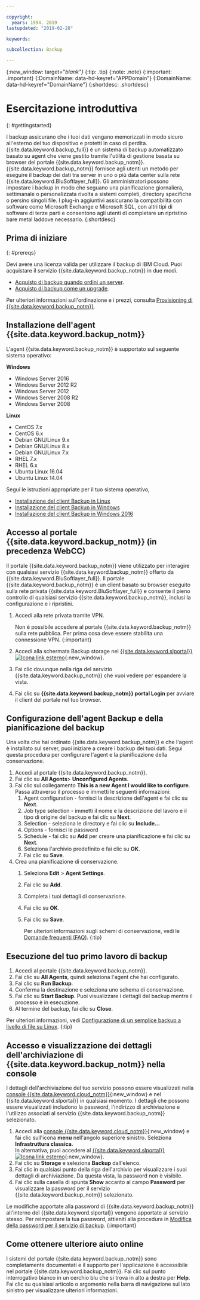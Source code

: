 ```yaml
---

copyright:
  years: 1994, 2019
lastupdated: "2019-02-28"

keywords:

subcollection: Backup

---
```

{:new_window: target="_blank"}_
{:tip: .tip}
{:note: .note}
{:important: .important}
{:DomainName: data-hd-keyref="APPDomain"}
{:DomainName: data-hd-keyref="DomainName"}
{:shortdesc: .shortdesc}

# Esercitazione introduttiva
{: #gettingstarted}

I backup assicurano che i tuoi dati vengano memorizzati in modo sicuro all'esterno del tuo dispositivo e protetti in caso di perdita. {{site.data.keyword.backup_full}} è un sistema di backup automatizzato basato su agent che viene gestito tramite l'utilità di gestione basata su browser del portale {{site.data.keyword.backup_notm}}. {{site.data.keyword.backup_notm}} fornisce agli utenti un metodo per eseguire il backup dei dati tra server in uno o più data center sulla rete {{site.data.keyword.BluSoftlayer_full}}. Gli amministratori possono impostare i backup in modo che seguano una pianificazione giornaliera, settimanale o personalizzata rivolta a sistemi completi, directory specifiche o persino singoli file. I plug-in aggiuntivi assicurano la compatibilità con software come Microsoft Exchange e Microsoft SQL, con altri tipi di software di terze parti e consentono agli utenti di completare un ripristino bare metal laddove necessario.
{:shortdesc}

## Prima di iniziare
{: #prereqs}

Devi avere una licenza valida per utilizzare il backup di IBM Cloud. Puoi acquistare il servizio {{site.data.keyword.backup_notm}} in due modi.

- [Acquisto di backup quando ordini un server](/docs/infrastructure/Backup?topic=Backup-ordering#purchasingwithserver).
- [Acquisto di backup come un upgrade](/docs/infrastructure/Backup?topic=Backup-ordering#purchasingasupgrade).

Per ulteriori informazioni sull'ordinazione e i prezzi, consulta [Provisioning di {{site.data.keyword.backup_notm}}](/docs/infrastructure/Backup?topic=Backup-ordering).

## Installazione dell'agent {{site.data.keyword.backup_notm}}

L'agent {{site.data.keyword.backup_notm}} è supportato sul seguente sistema operativo:

**Windows**
 - Windows Server 2016
 - Windows Server 2012 R2
 - Windows Server 2012
 - Windows Server 2008 R2
 - Windows Server 2008

**Linux**
 - CentOS 7.x
 - CentOS 6.x
 - Debian GNU/Linux 9.x
 - Debian GNU/Linux 8.x
 - Debian GNU/Linux 7.x
 - RHEL 7.x
 - RHEL 6.x
 - Ubuntu Linux 16.04
 - Ubuntu Linux 14.04

Segui le istruzioni appropriate per il tuo sistema operativo,
- [Installazione del client Backup in Linux](/docs/infrastructure/Backup?topic=Backup-InstallinLinux)
- [Installazione del client Backup in Windows](/docs/infrastructure/Backup?topic=Backup-InstallinWindows)
- [Installazione del client Backup in Windows 2016](/docs/infrastructure/Backup?topic=Backup-InstallinWindows2016)

## Accesso al portale {{site.data.keyword.backup_notm}} (in precedenza WebCC)

Il portale {{site.data.keyword.backup_notm}} viene utilizzato per interagire con qualsiasi servizio {{site.data.keyword.backup_notm}} offerto da {{site.data.keyword.BluSoftlayer_full}}. Il portale {{site.data.keyword.backup_notm}} è un client basato su browser eseguito sulla rete privata {{site.data.keyword.BluSoftlayer_full}} e consente il pieno controllo di qualsiasi servizio {{site.data.keyword.backup_notm}}, inclusi la configurazione e i ripristini.

1. Accedi alla rete privata tramite VPN.

   Non è possibile accedere al portale {{site.data.keyword.backup_notm}} sulla rete pubblica. Per prima cosa deve essere stabilita una connessione VPN.
   {:important}
2. Accedi alla schermata Backup storage nel [{{site.data.keyword.slportal}} ![Icona link esterno](../../icons/launch-glyph.svg "Icona link esterno")](https://control.softlayer.com/){:new_window}.
3. Fai clic dovunque nella riga del servizio {{site.data.keyword.backup_notm}} che vuoi vedere per espandere la vista.
4. Fai clic su **{{site.data.keyword.backup_notm}} portal Login** per avviare il client del portale nel tuo browser.

## Configurazione dell'agent Backup e della pianificazione del backup

Una volta che hai ordinato {{site.data.keyword.backup_notm}} e che l'agent è installato sul server, puoi iniziare a creare i backup dei tuoi dati. Segui questa procedura per configurare l'agent e la pianificazione della conservazione. 

1. Accedi al portale {{site.data.keyword.backup_notm}}.
2. Fai clic su **All Agents**> **Unconfigured Agents**.
3. Fai clic sul collegamento **This is a new Agent I would like to configure**. Passa attraverso il processo e immetti le seguenti informazioni:
   1. Agent configuration - fornisci la descrizione dell'agent e fai clic su **Next**.
   2. Job type selection - immetti il nome e la descrizione del lavoro e il tipo di origine del backup e fai clic su **Next**.
   3. Selection - seleziona le directory e fai clic su **Include...**
   4. Options - fornisci le password
   5. Schedule - fai clic su **Add** per creare una pianificazione e fai clic su **Next**.
   6. Seleziona l'archivio predefinito e fai clic su **OK**.
   7. Fai clic su **Save**.
4. Crea una pianificazione di conservazione.
   1. Seleziona **Edit** > **Agent Settings**.
   2. Fai clic su **Add**.
   3. Completa i tuoi dettagli di conservazione.
   4. Fai clic su **OK**.
   5. Fai clic su **Save**.

      Per ulteriori informazioni sugli schemi di conservazione, vedi le [Domande frequenti (FAQ)](/docs/infrastructure/Backup?topic=Backup-faqs#faqs).
      {:tip}

## Esecuzione del tuo primo lavoro di backup

1. Accedi al portale {{site.data.keyword.backup_notm}}.
2. Fai clic su **All Agents**, quindi seleziona l'agent che hai configurato.
3. Fai clic su **Run Backup**.
4. Conferma la destinazione e seleziona uno schema di conservazione.
5. Fai clic su **Start Backup**. Puoi visualizzare i dettagli del backup mentre il processo è in esecuzione.
6. Al termine del backup, fai clic su **Close**.

Per ulteriori informazioni, vedi [Configurazione di un semplice backup a livello di file su Linux](/docs/infrastructure/Backup?topic=Backup-configureLinuxBackup).
{:tip}

## Accesso e visualizzazione dei dettagli dell'archiviazione di {{site.data.keyword.backup_notm}} nella console

I dettagli dell'archiviazione del tuo servizio possono essere visualizzati nella [console {{site.data.keyword.cloud_notm}}](https://{DomainName}/){:new_window} e nel {{site.data.keyword.slportal}} in qualsiasi momento. I dettagli che possono essere visualizzati includono la password, l'indirizzo di archiviazione e l'utilizzo associati al servizio {{site.data.keyword.backup_notm}} selezionato.

1. Accedi alla [console {{site.data.keyword.cloud_notm}}](https://{DomainName}){:new_window} e fai clic sull'icona **menu** nell'angolo superiore sinistro. Seleziona **Infrastruttura classica**.</br>
   In alternativa, puoi accedere al [{{site.data.keyword.slportal}} ![Icona link esterno](../../icons/launch-glyph.svg "Icona link esterno")](https://control.softlayer.com/){:new_window}.
2. Fai clic su **Storage** e seleziona **Backup** dall'elenco.
2. Fai clic in qualsiasi punto della riga dell'archivio per visualizzare i suoi dettagli di archiviazione. Da questa vista, la password non è visibile.
3. Fai clic sulla casella di spunta **Show** accanto al campo **Password** per visualizzare la password per il servizio {{site.data.keyword.backup_notm}} selezionato.

Le modifiche apportate alla password di {{site.data.keyword.backup_notm}} all'interno del {{site.data.keyword.slportal}} vengono apportate al servizio stesso. Per reimpostare la tua password, attieniti alla procedura in [Modifica della password per il servizio di backup](/docs/infrastructure/Backup?topic=Backup-changePassword).
{:important}

## Come ottenere ulteriore aiuto online

I sistemi del portale {{site.data.keyword.backup_notm}} sono completamente documentati e il supporto per l'applicazione è accessibile nel portale {{site.data.keyword.backup_notm}}. Fai clic sul punto interrogativo bianco in un cerchio blu che si trova in alto a destra per **Help**. Fai clic su qualsiasi articolo o argomento nella barra di navigazione sul lato sinistro per visualizzare ulteriori informazioni.
